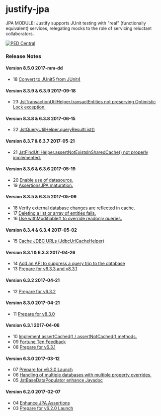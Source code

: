 # justify-jpa
JPA MODULE: Justify supports JUnit testing with "real" (functionally equivalent) services, relegating mocks to the role of servicing reluctant collaborators.

<a href="http://pedcentral.com/justify/" target="_blank">
<img src="http://i1.wp.com/pedcentral.com/wp-content/uploads/2015/01/Justify-e1457816173825.png" alt="PED Central">
</a>

### <a name="changes"></a>Release Notes

#### Version 8.5.0 <span class="date">2017-mm-dd</span>

*   18 [Convert to JUnit5 from JUnit4](https://github.com/gtcGroup/justify-core/issues/24)

#### Version 8.3.9 & 6.3.9 <span class="date">2017-09-18</span>

*   23 [JstTransactionUtilHelper.transactEntities not preserving Optimistic Lock exception.	](https://github.com/gtcGroup/justify-jpa/issues/23)

#### Version 8.3.8 & 6.3.8 <span class="date">2017-06-15</span>

*   22 [JstQueryUtilHelper.queryResultList()](https://github.com/gtcGroup/justify-jpa/issues/22)

#### Version 8.3.7 & 6.3.7 <span class="date">2017-05-21</span>

*   21 [JstFindUtilHelper.assertNotExistsInSharedCache() not properly implemented.](https://github.com/gtcGroup/justify-jpa/issues/21)

#### Version 8.3.6 & 6.3.6 <span class="date">2017-05-19</span>

*   20 [Enable use of datasource.](https://github.com/gtcGroup/justify-jpa/issues/20)
*   19 [AssertionsJPA maturation.](https://github.com/gtcGroup/justify-jpa/issues/19)

#### Version 8.3.5 & 6.3.5 <span class="date">2017-05-09</span>

*   18 [Verify external database changes are reflected in cache.](https://github.com/gtcGroup/justify-jpa/issues/18)
*   17 [Deleting a list or array of entities fails.](https://github.com/gtcGroup/justify-jpa/issues/17)
*   16 [Use withModifiable() to override readonly queries.](https://github.com/gtcGroup/justify-jpa/issues/16)

#### Version 8.3.4 & 6.3.4 <span class="date">2017-05-02</span>

*   15 [Cache JDBC URLs (JdbcUrlCacheHelper) ](https://github.com/gtcGroup/justify-jpa/issues/15)

#### Version 8.3.1 & 6.3.3 <span class="date">2017-04-26</span>

*   14 [Add an API to suppress a query trip to the database](https://github.com/gtcGroup/justify-jpa/issues/14)
*   13 [Prepare for v6.3.3 and v8.3.1](https://github.com/gtcGroup/justify-jpa/issues/13)

#### Version 6.3.2 <span class="date">2017-04-21</span>

*   12 [Prepare for v6.3.2](https://github.com/gtcGroup/justify-jpa/issues/12)

#### Version 8.3.0 <span class="date">2017-04-21</span>

*   11 [Prepare for v8.3.0](https://github.com/gtcGroup/justify-jpa/issues/11)

#### Version 6.3.1 <span class="date">2017-04-08</span>

*   10 [Implement assertCached() / assertNotCached() methods.](https://github.com/gtcGroup/justify-jpa/issues/10)
*   09 [Fortune Ten Feedback](https://github.com/gtcGroup/justify-jpa/issues/9)
*   08 [Prepare for v6.3.1](https://github.com/gtcGroup/justify-jpa/issues/8)


#### Version 6.3.0 <span class="date">2017-03-12</span>

*   07 [Prepare for v6.3.0 Launch](https://github.com/gtcGroup/justify-jpa/issues/7)
*   06 [Handling of multiple databases with multiple property overrides.](https://github.com/gtcGroup/justify-jpa/issues/6)
*   05 [JstBaseDataPopulator enhance Javadoc](https://github.com/gtcGroup/justify-jpa/issues/5)

#### Version 6.2.0 <span class="date">2017-02-07</span>

*   04 [Enhance JPA Assertions](https://github.com/gtcGroup/justify-jpa/issues/4)
*   03 [Prepare for v6.2.0 Launch](https://github.com/gtcGroup/justify-jpa/issues/3)
